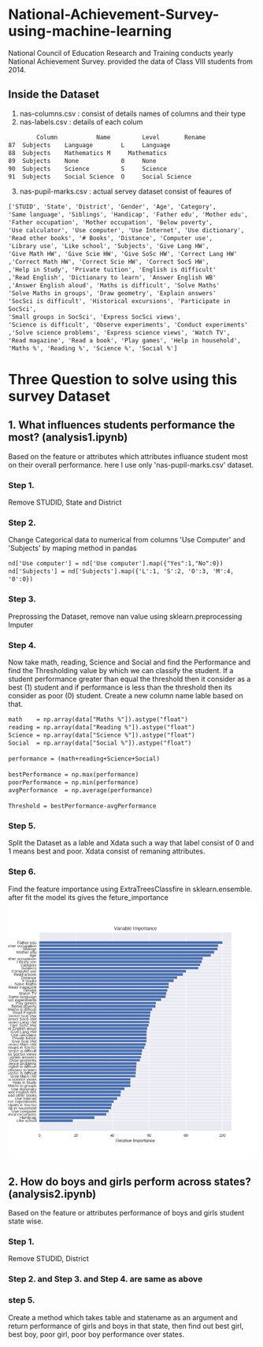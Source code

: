 # National-Achievement-Survey-using-machine-learning
National Council of Education Research and Training conducts yearly National Achievement Survey. provided the data of Class VIII students from 2014.

## Inside the Dataset
1. nas-columns.csv : consist of details names of columns and their type
2. nas-labels.csv : details of each colum

```
        Column	         Name	      Level       Rename
87	Subjects	Language        L	  Language
88	Subjects	Mathematics	M	  Mathematics
89	Subjects	None	        0	  None
90	Subjects	Science	        S	  Science
91	Subjects	Social Science  O	  Social Science

```
3. nas-pupil-marks.csv : actual servey dataset consist of feaures of 

```
['STUID', 'State', 'District', 'Gender', 'Age', 'Category',
'Same language', 'Siblings', 'Handicap', 'Father edu', 'Mother edu',
'Father occupation', 'Mother occupation', 'Below poverty',
'Use calculator', 'Use computer', 'Use Internet', 'Use dictionary',
'Read other books', '# Books', 'Distance', 'Computer use',
'Library use', 'Like school', 'Subjects', 'Give Lang HW',
'Give Math HW', 'Give Scie HW', 'Give SoSc HW', 'Correct Lang HW'
,'Correct Math HW', 'Correct Scie HW', 'Correct SocS HW',
,'Help in Study', 'Private tuition', 'English is difficult'
,'Read English', 'Dictionary to learn', 'Answer English WB'
,'Answer English aloud', 'Maths is difficult', 'Solve Maths'   
'Solve Maths in groups', 'Draw geometry', 'Explain answers'
'SocSci is difficult', 'Historical excursions', 'Participate in SocSci',
'Small groups in SocSci', 'Express SocSci views',
'Science is difficult', 'Observe experiments', 'Conduct experiments'
,'Solve science problems', 'Express science views', 'Watch TV',
'Read magazine', 'Read a book', 'Play games', 'Help in household',
'Maths %', 'Reading %', 'Science %', 'Social %']
```

# Three Question to solve using this survey Dataset
## 1. What influences students performance the most? (analysis1.ipynb)
Based on the feature or attributes which attributes influance student most on their overall performance. here I use only 'nas-pupil-marks.csv' dataset.
### Step 1.
Remove STUDID, State and District 
### Step 2.
Change Categorical data to numerical from columns 'Use Computer' and 'Subjects' by maping method in pandas
```
nd['Use computer'] = nd['Use computer'].map({"Yes":1,"No":0})
nd['Subjects'] = nd['Subjects'].map({'L':1, 'S':2, 'O':3, 'M':4, '0':0})
```
### Step 3.
Preprossing the Dataset, remove nan value using sklearn.preprocessing Imputer
### Step 4.
Now take math, reading, Science and Social and find the Performance and find the Thresholding value by which we can classify the student.
If a student performance greater than equal the threshold then it consider as a best (1) student and if performance is less than the threshold then its consider as poor (0) student. Create a new column name lable based on that.

```
math    = np.array(data["Maths %"]).astype("float")
reading = np.array(data["Reading %"]).astype("float")
Science = np.array(data["Science %"]).astype("float")
Social  = np.array(data["Social %"]).astype("float")

performance = (math+reading+Science+Social)

bestPerformance = np.max(performance)
poorPerformance = np.min(performance)
avgPerformance  = np.average(performance)

Threshold = bestPerformance-avgPerformance

```
### Step 5.
Split the Dataset as a lable and Xdata such a way that label consist of 0 and 1 means best and poor. 
Xdata consist of remaning attributes.

### Step 6.
Find the feature importance using ExtraTreesClassfire in sklearn.ensemble.
after fit the model its gives the feture_importance
![Alt text](influence.png?raw=true "influence") 



## 2. How do boys and girls perform across states? (analysis2.ipynb)
Based on the feature or attributes performance of boys and girls student state wise.

### Step 1.
Remove STUDID, District

### Step 2. and Step 3. and Step 4. are same as above
### step 5.
Create a method which takes table and statename as an argument and return performance of girls and boys in that state, then find out best girl, best boy, poor girl, poor boy performance over states.







